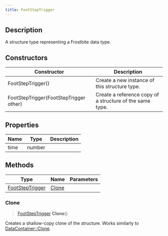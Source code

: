 ```yaml
---
title: FootStepTrigger
---
```

## Description

A structure type representing a Frostbite data type.

## Constructors

| Constructor                            | Description                                              |
| -------------------------------------- | -------------------------------------------------------- |
| FootStepTrigger()                      | Create a new instance of this structure type.            |
| FootStepTrigger(FootStepTrigger other) | Create a reference copy of a structure of the same type. |

## Properties

| Name | Type   | Description |
| ---- | ------ | ----------- |
| time | number |             |

## Methods

| Type                               | Name            | Parameters |
| ---------------------------------- | --------------- | ---------- |
| [FootStepTrigger](/vext/ref/fb/footsteptrigger/) | [Clone](#clone) |            |

### Clone

> [FootStepTrigger](/vext/ref/fb/footsteptrigger/) **Clone**()

Creates a shallow-copy clone of the structure. Works similarly to [DataContainer::Clone](/vext/ref/shared/class/datacontainer#clone).
